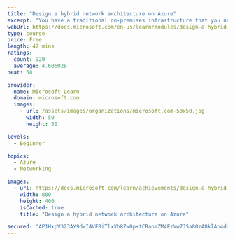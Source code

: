 ```yaml
---
title: "Design a hybrid network architecture on Azure"
excerpt: "You have a traditional on-premises infrastructure that you need to connect to resources in Azure. In this module, you learn how to select a connectivity method for your use cases that balances functionality, cost, and security."
webUrl: https://docs.microsoft.com/en-us/learn/modules/design-a-hybrid-network-architecture/
type: course
price: Free
length: 47 mins
ratings:
  count: 929
  average: 4.606028
heat: 58

provider:
  name: Microsoft Learn
  domain: microsoft.com
  images:
    - url: /assets/images/organizations/microsoft.com-50x50.jpg
      width: 50
      height: 50

levels:
  - Beginner

topics:
  - Azure
  - Networking

images:
  - url: https://docs.microsoft.com/learn/achievements/design-a-hybrid-network-architecture-social.png
    width: 800
    height: 400
    isCached: true
    title: "Design a hybrid network architecture on Azure"

secured: "AP1HxpV323AY9dwI4VFBiTlxXh87wOp+tCRanmZM4EzVw7JSa8OzA8klAb4dovlFvquO8zq6fWY9HCvK2XIhKRGVhxipi/f7e4PjvNItm86TywJg2Dazd7Wg3Tzww/lEjNJzg075uwc7Skcuqm0p01DbVqDu01yiZywtDX/AYVfeFLzXzoXPNjHcbY2wt6hpZHRRb4ObT4V86WqR6dAfkLgQvQ6Avg6WFBmx+C0Mzj4J3OQKUNN9/SFjPYve08y3rKs8TGnnjssMtFp9RrrLmHS4qB5mhiBy50YIzIM4Er2wuUnH9GrIma/9voHpF3GabUS6GdmWKj99bzENOZ/5+Z45T/RhD6c5oHcHIsC6DDcg3yjxBZ58p7yqXkOuCUEUglQmONeT9qpMFs9GXXirxw==;SMO9ntswNx8nyHZphXNdiA=="
---
```



